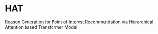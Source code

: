 # HAT
Reason Generation for Point of Interest Recommendation via Hierarchical Attention based Transformer Model

